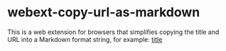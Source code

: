 # webext-copy-url-as-markdown
This is a web extension for browsers that simplifies copying the title and URL into a Markdown format string, for example: [title](url)
